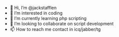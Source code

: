 - 👋 Hi, I’m @jackstafflen
- 👀 I’m interested in coding
- 🌱 I’m currently learning php scripting
- 💞️ I’m looking to collaborate on script development
- 📫 How to reach me contact in icq/jabber/tg

<!---
jackstafflen/jackstafflen is a ✨ special ✨ repository because its `README.md` (this file) appears on your GitHub profile.
You can click the Preview link to take a look at your changes.
--->
